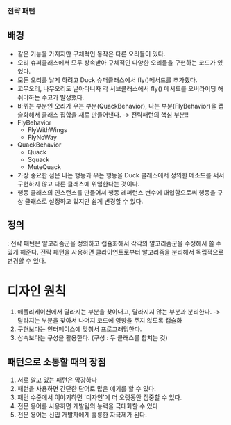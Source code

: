 ### 전략 패턴

## 배경  
- 같은 기능을 가지지만 구체적인 동작은 다른 오리들이 있다.
- 오리 슈퍼클래스에서 모두 상속받아 구체적인 다양한 오리들을 구현하는 코드가 있었다.  
- 모든 오리를 날게 하려고 Duck 슈퍼클래스에서 fly()메서드를 추가했다.  
- 고무오리, 나무오리도 날아다니자 각 서브클래스에서 fly() 메서드를 오버라이딩 해줘야하는 수고가 발생했다.  
- 바뀌는 부분인 오리가 우는 부분(QuackBehavior), 나는 부분(FlyBehavior)을 캡슐화해서 클래스 집합을 새로 만들어낸다. -> 전략패턴의 핵심 부분!!  
- FlyBehavior  
	- FlyWithWings  
	- FlyNoWay  
- QuackBehavior  
	- Quack  
	- Squack  
	- MuteQuack  
- 가장 중요한 점은 나는 행동과 우는 행동을 Duck 클래스에서 정의한 메소드를 써서 구현하지 않고 다른 클래스에 위임한다는 것이다.  
- 행동 클래스의 인스턴스를 만들어서 행동 레퍼런스 변수에 대입함으로써 행동을 구상 클래스로 설정하고 있지만 쉽게 변경할 수 있다.

## 정의
 : 전략 패턴은 알고리즘군을 정의하고 캡슐화해서 각각의 알고리즘군을 수정해서 쓸 수 있게 해준다. 전략 패턴을 사용하면 클라이언트로부터 알고리즘을 분리해서 독립적으로 변경할 수 있다.  

# 디자인 원칙
1. 애플리케이션에서 달라지는 부분을 찾아내고, 달라지지 않는 부분과 분리한다. -> 달라지는 부분을 찾아서 나머지 코드에 영향을 주지 않도록 캡슐화  
2. 구현보다는 인터페이스에 맞춰서 프로그래밍한다. 
3. 상속보다는 구성을 활용한다. (구성 : 두 클래스를 합치는 것)

## 패턴으로 소통할 때의 장점
1. 서로 알고 있는 패턴은 막강하다
2. 패턴을 사용하면 간단한 단어로 많은 얘기를 할 수 있다.
3. 패턴 수준에서 이야기하면 '디자인'에 더 오랫동안 집중할 수 있다.
4. 전문 용어를 사용하면 개발팀의 능력을 극대화할 수 있다
5. 전문 용어는 신입 개발자에게 훌륭한 자극제가 된다.